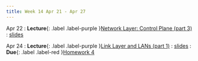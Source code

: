 ```yaml
---
title: Week 14 Apr 21 - Apr 27
---
```

Apr 22 
: **Lecture**{: .label .label-purple }[Network Layer: Control Plane (part 3)](#)
  : [slides](https://xieyaxiongfly.github.io/CSE_589_Spring_25/assets/slides/Chapter_5_s25_3.pdf)

Apr 24
: **Lecture**{: .label .label-purple }[Link Layer and LANs (part 1)](#)
  : [slides](https://xieyaxiongfly.github.io/CSE_589_Spring_25/assets/slides/Chapter_6_s25_1.pdf)
: **Due**{: .label .label-red }[Homework 4](#)
